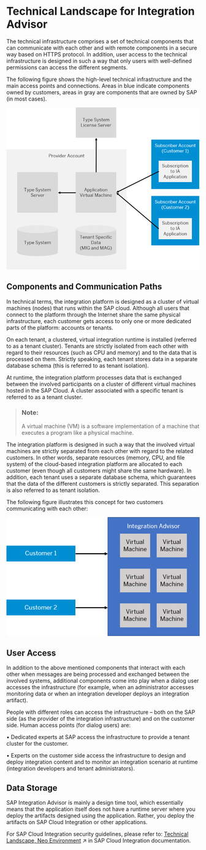 <!-- loio4e30818064ea4df5b6255347f46f845c -->

# Technical Landscape for Integration Advisor

The technical infrastructure comprises a set of technical components that can communicate with each other and with remote components in a secure way based on HTTPS protocol. In addition, user access to the technical infrastructure is designed in such a way that only users with well-defined permissions can access the different segments.

The following figure shows the high-level technical infrastructure and the main access points and connections. Areas in blue indicate components owned by customers, areas in gray are components that are owned by SAP \(in most cases\).

 ![](images/ICA-Security-Technical-Landscape_a088b05.png) 



<a name="loio4e30818064ea4df5b6255347f46f845c__section_ank_p5s_ngb"/>

## Components and Communication Paths

In technical terms, the integration platform is designed as a cluster of virtual machines \(nodes\) that runs within the SAP cloud. Although all users that connect to the platform through the Internet share the same physical infrastructure, each customer gets access to only one or more dedicated parts of the platform: accounts or tenants.

On each tenant, a clustered, virtual integration runtime is installed \(referred to as a tenant cluster\). Tenants are strictly isolated from each other with regard to their resources \(such as CPU and memory\) and to the data that is processed on them. Strictly speaking, each tenant stores data in a separate database schema \(this is referred to as tenant isolation\).

At runtime, the integration platform processes data that is exchanged between the involved participants on a cluster of different virtual machines hosted in the SAP Cloud. A cluster associated with a specific tenant is referred to as a tenant cluster.

> ### Note:  
> A virtual machine \(VM\) is a software implementation of a machine that executes a program like a physical machine.

The integration platform is designed in such a way that the involved virtual machines are strictly separated from each other with regard to the related customers. In other words, separate resources \(memory, CPU, and file system\) of the cloud-based integration platform are allocated to each customer \(even though all customers might share the same hardware\). In addition, each tenant uses a separate database schema, which guarantees that the data of the different customers is strictly separated. This separation is also referred to as tenant isolation.

The following figure illustrates this concept for two customers communicating with each other:

![](images/ICA-Security-Tenant-Diagram_bcb6fca.png)



<a name="loio4e30818064ea4df5b6255347f46f845c__section_kzs_2xs_ngb"/>

## User Access

In addition to the above mentioned components that interact with each other when messages are being processed and exchanged between the involved systems, additional components come into play when a dialog user accesses the infrastructure \(for example, when an administrator accesses monitoring data or when an integration developer deploys an integration artifact\).

People with different roles can access the infrastructure – both on the SAP side \(as the provider of the integration infrastructure\) and on the customer side. Human access points \(for dialog users\) are:

• Dedicated experts at SAP access the infrastructure to provide a tenant cluster for the customer.

• Experts on the customer side access the infrastructure to design and deploy integration content and to monitor an integration scenario at runtime \(integration developers and tenant administrators\).



<a name="loio4e30818064ea4df5b6255347f46f845c__section_kc3_kct_ngb"/>

## Data Storage

SAP Integration Advisor is mainly a design time tool, which essentially means that the application itself does not have a runtime server where you deploy the artifacts designed using the application. Rather, you deploy the artifacts on SAP Cloud Integration or other applications.

For SAP Cloud Integration security guidelines, please refer to: [Technical Landscape, Neo Environment](https://help.sap.com/viewer/368c481cd6954bdfa5d0435479fd4eaf/Cloud/en-US/7fec71dcde4b42e68503d5aa6657f602.html "The technical infrastructure comprises a set of technical components that can communicate with each other and with remote components in a secure way based on certain protocols such as HTTPS or SFTP, for example. In addition, user access to the technical infrastructure is designed in such a way that only users with well-defined permissions can access the different segments.") :arrow_upper_right: in SAP Cloud Integration documentation.

